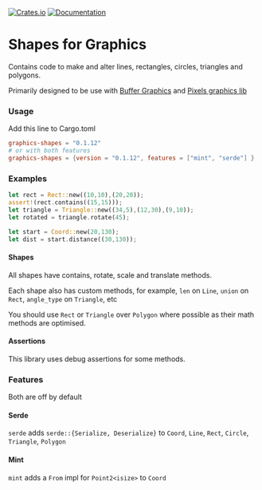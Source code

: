 [![Crates.io](https://img.shields.io/crates/v/graphics-shapes)](https://crates.io/crates/graphics-shapes "Crates.io version")
[![Documentation](https://img.shields.io/docsrs/graphics-shapes)](https://docs.rs/graphics-shapes "Documentation")

# Shapes for Graphics

Contains code to make and alter lines, rectangles, circles, triangles and polygons.

Primarily designed to be use with [Buffer Graphics](https://github.com/emmabritton/buffer-graphics-lib) and [Pixels graphics lib](https://github.com/emmabritton/pixel-graphics-lib)

### Usage

Add this line to Cargo.toml
```toml
graphics-shapes = "0.1.12"
# or with both features
graphics-shapes = {version = "0.1.12", features = ["mint", "serde"] }
```

### Examples 

```rust
let rect = Rect::new((10,10),(20,20));
assert!(rect.contains((15,15)));
let triangle = Triangle::new((34,5),(12,30),(9,10));
let rotated = triangle.rotate(45);

let start = Coord::new(20,130);
let dist = start.distance((30,130));
```

#### Shapes

All shapes have contains, rotate, scale and translate methods.

Each shape also has custom methods, for example, `len` on `Line`, `union` on `Rect`, `angle_type` on `Triangle`, etc

You should use `Rect` or `Triangle` over `Polygon` where possible as their math methods are optimised.

#### Assertions

This library uses debug assertions for some methods.

### Features

Both are off by default

#### Serde

`serde` adds `serde::{Serialize, Deserialize}` to `Coord`, `Line`, `Rect`, `Circle`, `Triangle`, `Polygon`

#### Mint

`mint` adds a `From` impl for `Point2<isize>` to `Coord`
